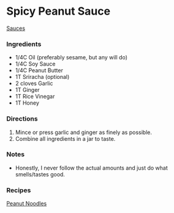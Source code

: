 # Spicy Peanut Sauce
[Sauces](../lists/dressings_marinades_sauces_salsas.md)

### Ingredients
- 1/4C Oil (preferably sesame, but any will do)
- 1/4C Soy Sauce
- 1/4C Peanut Butter
- 1T Sriracha (optional)
- 2 cloves Garlic
- 1T Ginger
- 1T Rice Vinegar
- 1T Honey

### Directions
1. Mince or press garlic and ginger as finely as possible.
2. Combine all ingredients in a jar to taste.

### Notes
- Honestly, I never follow the actual amounts and just do what smells/tastes good.

### Recipes
[Peanut Noodles](./peanut_noodles.md)
